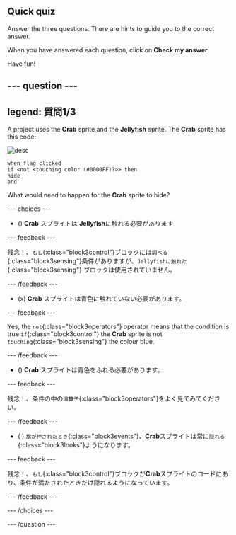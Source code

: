 ## Quick quiz

Answer the three questions. There are hints to guide you to the correct answer.

When you have answered each question, click on **Check my answer**.

Have fun!

--- question ---
---
legend: 質問1/3
---

A project uses the **Crab** sprite and the **Jellyfish** sprite. The **Crab** sprite has this code:

![desc](images/crab-icon.png)

```blocks3
when flag clicked
if <not <touching color (#0000FF)?>> then
hide
end
```

What would need to happen for the **Crab** sprite to hide?

--- choices ---

- () **Crab** スプライトは **Jellyfish**に触れる必要があります

 --- feedback ---

 残念！、`もし`{:class="block3control"}ブロックには`調べる`{:class="block3sensing"}条件がありますが、`Jellyfishに触れた`{:class="block3sensing"} ブロックは使用されていません。

 --- /feedback ---

- (x) **Crab** スプライトは青色に触れていない必要があります。

 --- feedback ---

Yes, the `not`{:class="block3operators"} operator means that the condition is true `if`{:class="block3control"} the **Crab** sprite is not `touching`{:class="block3sensing"} the colour blue.

 --- /feedback ---

- () **Crab** スプライトは青色をふれる必要があります。

 --- feedback ---

 残念！、条件の中の`演算子`{:class="block3operators"}をよく見てみてください。

 --- /feedback ---

- ( ) `旗が押されたとき`{:class="block3events"}、**Crab**スプライトは常に`隠れる`{:class="block3looks"}ようになります。

 --- feedback ---

 残念！、`もし`{:class="block3control"}ブロックが**Crab**スプライトのコードにあり、条件が満たされたときだけ隠れるようになっています。

 --- /feedback ---

--- /choices ---

--- /question ---
